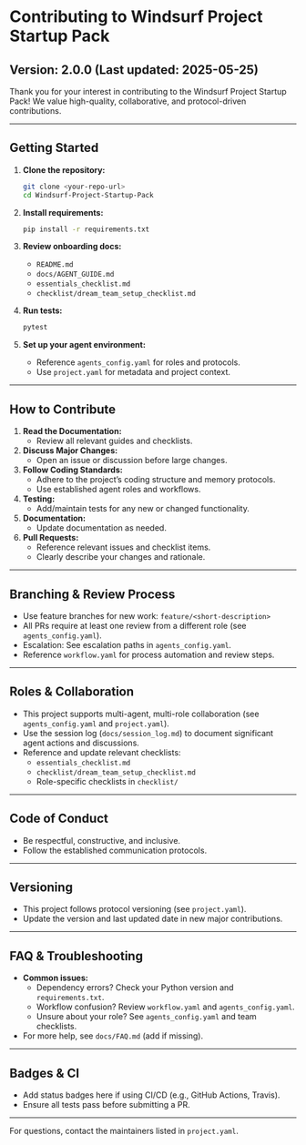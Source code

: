 # Contributing to Windsurf Project Startup Pack

## Version: 2.0.0 (Last updated: 2025-05-25)

Thank you for your interest in contributing to the Windsurf Project Startup Pack! We value high-quality, collaborative, and protocol-driven contributions.

---

## Getting Started

1. **Clone the repository:**

   ```bash
   git clone <your-repo-url>
   cd Windsurf-Project-Startup-Pack
   ```

2. **Install requirements:**

   ```bash
   pip install -r requirements.txt
   ```

3. **Review onboarding docs:**
   - `README.md`
   - `docs/AGENT_GUIDE.md`
   - `essentials_checklist.md`
   - `checklist/dream_team_setup_checklist.md`
4. **Run tests:**

   ```bash
   pytest
   ```

5. **Set up your agent environment:**
   - Reference `agents_config.yaml` for roles and protocols.
   - Use `project.yaml` for metadata and project context.

---

## How to Contribute

1. **Read the Documentation:**
   - Review all relevant guides and checklists.
2. **Discuss Major Changes:**
   - Open an issue or discussion before large changes.
3. **Follow Coding Standards:**
   - Adhere to the project’s coding structure and memory protocols.
   - Use established agent roles and workflows.
4. **Testing:**
   - Add/maintain tests for any new or changed functionality.
5. **Documentation:**
   - Update documentation as needed.
6. **Pull Requests:**
   - Reference relevant issues and checklist items.
   - Clearly describe your changes and rationale.

---

## Branching & Review Process

- Use feature branches for new work: `feature/<short-description>`
- All PRs require at least one review from a different role (see `agents_config.yaml`).
- Escalation: See escalation paths in `agents_config.yaml`.
- Reference `workflow.yaml` for process automation and review steps.

---

## Roles & Collaboration

- This project supports multi-agent, multi-role collaboration (see `agents_config.yaml` and `project.yaml`).
- Use the session log (`docs/session_log.md`) to document significant agent actions and discussions.
- Reference and update relevant checklists:
  - `essentials_checklist.md`
  - `checklist/dream_team_setup_checklist.md`
  - Role-specific checklists in `checklist/`

---

## Code of Conduct

- Be respectful, constructive, and inclusive.
- Follow the established communication protocols.

---

## Versioning

- This project follows protocol versioning (see `project.yaml`).
- Update the version and last updated date in new major contributions.

---

## FAQ & Troubleshooting

- **Common issues:**
  - Dependency errors? Check your Python version and `requirements.txt`.
  - Workflow confusion? Review `workflow.yaml` and `agents_config.yaml`.
  - Unsure about your role? See `agents_config.yaml` and team checklists.
- For more help, see `docs/FAQ.md` (add if missing).

---

## Badges & CI

- Add status badges here if using CI/CD (e.g., GitHub Actions, Travis).
- Ensure all tests pass before submitting a PR.

---

For questions, contact the maintainers listed in `project.yaml`.
